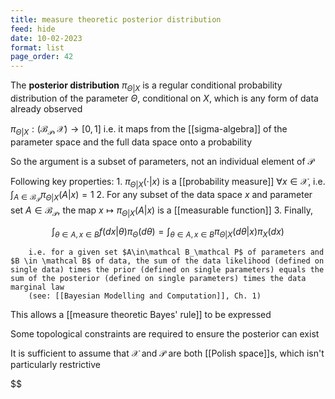 ```yaml
---
title: measure theoretic posterior distribution
feed: hide
date: 10-02-2023
format: list
page_order: 42
---
```



The **posterior distribution** $\pi_{\Theta|X}$ is a regular conditional probability distribution of the parameter $\Theta$, conditional on $X$, which is any form of data already observed

$\pi_{\Theta|X} : (\mathcal B_\mathcal P, \mathcal X) \rightarrow [0,1]$ 
	i.e. it maps from the [[sigma-algebra]] of the parameter space and the full data space onto a probability

So the argument is a subset of parameters, not an individual element of $\mathcal P$

Following key properties:
	1. $\pi_{\Theta|X}(\cdot | x)$ is a [[probability measure]] $\forall x\in \mathcal X$, i.e. $\int_{A\in\mathcal B_\mathcal P} \pi_{\Theta|X}(A | x) = 1$ 
	2. For any subset of the data space $x$ and parameter set $A\in\mathcal B_\mathcal P$, the map $x \mapsto \pi_{\Theta|X}(A | x)$ is a [[measurable function]]
	3. Finally, 

$$\int_{\theta\in A, x\in B} f(dx|\theta)\pi_\Theta(d\theta) = \int_{\theta\in A, x\in B}\pi_{\Theta|X}(d\theta|x)\pi_X(dx)$$


		i.e. for a given set $A\in\mathcal B_\mathcal P$ of parameters and $B \in \mathcal B$ of data, the sum of the data likelihood (defined on single data) times the prior (defined on single parameters) equals the sum of the posterior (defined on single parameters) times the data marginal law
		(see: [[Bayesian Modelling and Computation]], Ch. 1)

This allows a [[measure theoretic Bayes' rule]] to be expressed

Some topological constraints are required to ensure the posterior can exist

It is sufficient to assume that $\mathcal X$ and $\mathcal P$ are both [[Polish space]]s, which isn't particularly restrictive

$$